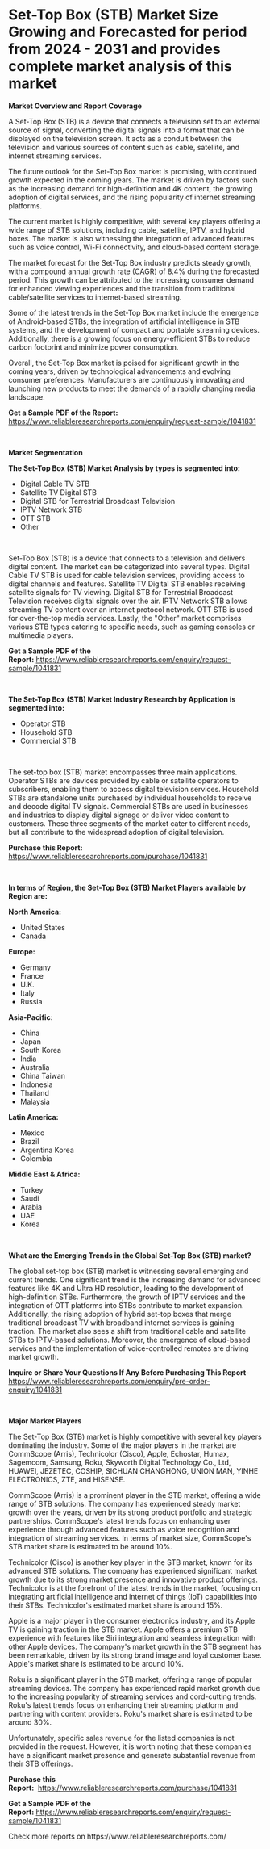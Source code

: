 <p><h1>Set-Top Box (STB) Market Size Growing and Forecasted for period from 2024 - 2031 and provides complete market analysis of this market</h1></p><p><strong>Market Overview and Report Coverage</strong></p>
<p><p>A Set-Top Box (STB) is a device that connects a television set to an external source of signal, converting the digital signals into a format that can be displayed on the television screen. It acts as a conduit between the television and various sources of content such as cable, satellite, and internet streaming services.</p><p>The future outlook for the Set-Top Box market is promising, with continued growth expected in the coming years. The market is driven by factors such as the increasing demand for high-definition and 4K content, the growing adoption of digital services, and the rising popularity of internet streaming platforms.</p><p>The current market is highly competitive, with several key players offering a wide range of STB solutions, including cable, satellite, IPTV, and hybrid boxes. The market is also witnessing the integration of advanced features such as voice control, Wi-Fi connectivity, and cloud-based content storage.</p><p>The market forecast for the Set-Top Box industry predicts steady growth, with a compound annual growth rate (CAGR) of 8.4% during the forecasted period. This growth can be attributed to the increasing consumer demand for enhanced viewing experiences and the transition from traditional cable/satellite services to internet-based streaming.</p><p>Some of the latest trends in the Set-Top Box market include the emergence of Android-based STBs, the integration of artificial intelligence in STB systems, and the development of compact and portable streaming devices. Additionally, there is a growing focus on energy-efficient STBs to reduce carbon footprint and minimize power consumption.</p><p>Overall, the Set-Top Box market is poised for significant growth in the coming years, driven by technological advancements and evolving consumer preferences. Manufacturers are continuously innovating and launching new products to meet the demands of a rapidly changing media landscape.</p></p>
<p><strong>Get a Sample PDF of the Report:</strong> <a href="https://www.reliableresearchreports.com/enquiry/request-sample/1041831">https://www.reliableresearchreports.com/enquiry/request-sample/1041831</a></p>
<p>&nbsp;</p>
<p><strong>Market Segmentation</strong></p>
<p><strong>The Set-Top Box (STB) Market Analysis by types is segmented into:</strong></p>
<p><ul><li>Digital Cable TV STB</li><li>Satellite TV Digital STB</li><li>Digital STB for Terrestrial Broadcast Television</li><li>IPTV Network STB</li><li>OTT STB</li><li>Other</li></ul></p>
<p>&nbsp;</p>
<p><p>Set-Top Box (STB) is a device that connects to a television and delivers digital content. The market can be categorized into several types. Digital Cable TV STB is used for cable television services, providing access to digital channels and features. Satellite TV Digital STB enables receiving satellite signals for TV viewing. Digital STB for Terrestrial Broadcast Television receives digital signals over the air. IPTV Network STB allows streaming TV content over an internet protocol network. OTT STB is used for over-the-top media services. Lastly, the "Other" market comprises various STB types catering to specific needs, such as gaming consoles or multimedia players.</p></p>
<p><strong>Get a Sample PDF of the Report:</strong>&nbsp;<a href="https://www.reliableresearchreports.com/enquiry/request-sample/1041831">https://www.reliableresearchreports.com/enquiry/request-sample/1041831</a></p>
<p>&nbsp;</p>
<p><strong>The Set-Top Box (STB) Market Industry Research by Application is segmented into:</strong></p>
<p><ul><li>Operator STB</li><li>Household STB</li><li>Commercial STB</li></ul></p>
<p>&nbsp;</p>
<p><p>The set-top box (STB) market encompasses three main applications. Operator STBs are devices provided by cable or satellite operators to subscribers, enabling them to access digital television services. Household STBs are standalone units purchased by individual households to receive and decode digital TV signals. Commercial STBs are used in businesses and industries to display digital signage or deliver video content to customers. These three segments of the market cater to different needs, but all contribute to the widespread adoption of digital television.</p></p>
<p><strong>Purchase this Report:</strong>&nbsp; <a href="https://www.reliableresearchreports.com/purchase/1041831">https://www.reliableresearchreports.com/purchase/1041831</a></p>
<p>&nbsp;</p>
<p><strong>In terms of Region, the Set-Top Box (STB) Market Players available by Region are:</strong></p>
<p>
    <p> <strong> North America: </strong>
        <ul>
            <li>United States</li>
            <li>Canada</li>
        </ul>
        </p> 
    <p> <strong> Europe: </strong>
        <ul>
            <li>Germany</li>
            <li>France</li>
            <li>U.K.</li>
            <li>Italy</li>
            <li>Russia</li>
        </ul>
        </p> 
    <p> <strong> Asia-Pacific: </strong>
        <ul>
            <li>China</li>
            <li>Japan</li>
            <li>South Korea</li>
            <li>India</li>
            <li>Australia</li>
            <li>China Taiwan</li>
            <li>Indonesia</li>
            <li>Thailand</li>
            <li>Malaysia</li>
        </ul>
        </p> 
    <p> <strong> Latin America: </strong>
        <ul>
            <li>Mexico</li>
            <li>Brazil</li>
            <li>Argentina Korea</li>
            <li>Colombia</li>
        </ul>
        </p> 
    <p> <strong> Middle East & Africa: </strong>
        <ul>
            <li>Turkey</li>
            <li>Saudi</li>
            <li>Arabia</li>
            <li>UAE</li>
            <li>Korea</li>
        </ul>
    </p>
    </p>
<p>&nbsp;</p>
<p><strong>What are the Emerging Trends in the Global Set-Top Box (STB) market?</strong></p>
<p><p>The global set-top box (STB) market is witnessing several emerging and current trends. One significant trend is the increasing demand for advanced features like 4K and Ultra HD resolution, leading to the development of high-definition STBs. Furthermore, the growth of IPTV services and the integration of OTT platforms into STBs contribute to market expansion. Additionally, the rising adoption of hybrid set-top boxes that merge traditional broadcast TV with broadband internet services is gaining traction. The market also sees a shift from traditional cable and satellite STBs to IPTV-based solutions. Moreover, the emergence of cloud-based services and the implementation of voice-controlled remotes are driving market growth.</p></p>
<p><strong>Inquire or Share Your Questions If Any Before Purchasing This Report</strong>- <a href="https://www.reliableresearchreports.com/enquiry/pre-order-enquiry/1041831">https://www.reliableresearchreports.com/enquiry/pre-order-enquiry/1041831</a></p>
<p>&nbsp;</p>
<p><strong>Major Market Players</strong></p>
<p><p>The Set-Top Box (STB) market is highly competitive with several key players dominating the industry. Some of the major players in the market are CommScope (Arris), Technicolor (Cisco), Apple, Echostar, Humax, Sagemcom, Samsung, Roku, Skyworth Digital Technology Co., Ltd, HUAWEI, JEZETEC, COSHIP, SICHUAN CHANGHONG, UNION MAN, YINHE ELECTRONICS, ZTE, and HISENSE.</p><p>CommScope (Arris) is a prominent player in the STB market, offering a wide range of STB solutions. The company has experienced steady market growth over the years, driven by its strong product portfolio and strategic partnerships. CommScope's latest trends focus on enhancing user experience through advanced features such as voice recognition and integration of streaming services. In terms of market size, CommScope's STB market share is estimated to be around 10%.</p><p>Technicolor (Cisco) is another key player in the STB market, known for its advanced STB solutions. The company has experienced significant market growth due to its strong market presence and innovative product offerings. Technicolor is at the forefront of the latest trends in the market, focusing on integrating artificial intelligence and internet of things (IoT) capabilities into their STBs. Technicolor's estimated market share is around 15%.</p><p>Apple is a major player in the consumer electronics industry, and its Apple TV is gaining traction in the STB market. Apple offers a premium STB experience with features like Siri integration and seamless integration with other Apple devices. The company's market growth in the STB segment has been remarkable, driven by its strong brand image and loyal customer base. Apple's market share is estimated to be around 10%.</p><p>Roku is a significant player in the STB market, offering a range of popular streaming devices. The company has experienced rapid market growth due to the increasing popularity of streaming services and cord-cutting trends. Roku's latest trends focus on enhancing their streaming platform and partnering with content providers. Roku's market share is estimated to be around 30%.</p><p>Unfortunately, specific sales revenue for the listed companies is not provided in the request. However, it is worth noting that these companies have a significant market presence and generate substantial revenue from their STB offerings.</p></p>
<p><strong>Purchase this Report:</strong>&nbsp;&nbsp;<a href="https://www.reliableresearchreports.com/purchase/1041831">https://www.reliableresearchreports.com/purchase/1041831</a></p>
<p></p>
<p><strong>Get a Sample PDF of the Report:</strong>&nbsp;<a href="https://www.reliableresearchreports.com/enquiry/request-sample/1041831">https://www.reliableresearchreports.com/enquiry/request-sample/1041831</a></p>
<p>Check more reports on https://www.reliableresearchreports.com/</p>